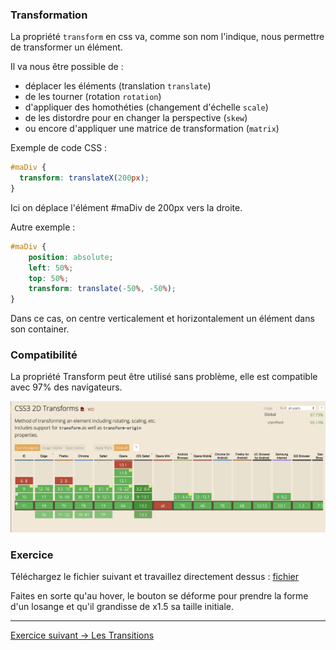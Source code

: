### Transformation

La propriété `transform` en css va, comme son nom l'indique, nous permettre de transformer un élément.

Il va nous être possible de :
- déplacer les éléments (translation `translate`) 
- de les tourner (rotation `rotation`)
- d'appliquer des homothéties (changement d'échelle `scale`) 
- de les distordre pour en changer la perspective (`skew`)
- ou encore d'appliquer une matrice de transformation (`matrix`)

Exemple de code CSS : 
```css
#maDiv {
  transform: translateX(200px);
}
```
Ici on déplace l'élément #maDiv de 200px vers la droite.

Autre exemple : 
```css
#maDiv {
    position: absolute;
    left: 50%;
    top: 50%;
    transform: translate(-50%, -50%);
}
```
Dans ce cas, on centre verticalement et horizontalement un élément dans son container. 


### Compatibilité
 
La propriété Transform peut être utilisé sans problème, elle est compatible avec 97% des navigateurs.

![CanIUse Transform](../img/caniuse-transform.png "Can I Use Transform")

### Exercice

Téléchargez le fichier suivant et travaillez directement dessus : [fichier](03-Transformations.html)

Faites en sorte qu'au hover, le bouton se déforme pour prendre la forme d'un losange et 
qu'il grandisse de x1.5 sa taille initiale.


***

[Exercice suivant → Les Transitions](../02_transitions_bases/01-Transitions.md)